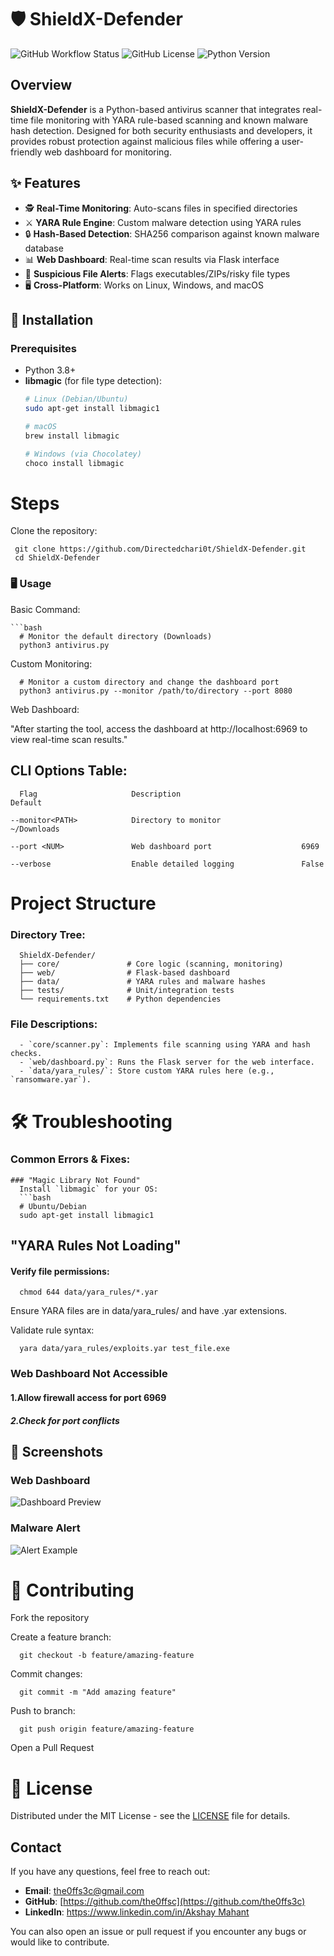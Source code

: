 # 🛡️ ShieldX-Defender

![GitHub Workflow Status](https://img.shields.io/github/actions/workflow/status/the0ffs3c/ShieldX-Defender/CI.yml?label=Build%20Status)
![GitHub License](https://img.shields.io/github/license/the0ffs3c/ShieldX-Defender)
![Python Version](https://img.shields.io/badge/Python-3.8%2B-blue)
## Overview
**ShieldX-Defender** is a Python-based antivirus scanner that integrates real-time file monitoring with YARA rule-based scanning and known malware hash detection. Designed for both security enthusiasts and developers, it provides robust protection against malicious files while offering a user-friendly web dashboard for monitoring.

## ✨ Features

- 🕵️ **Real-Time Monitoring**: Auto-scans files in specified directories
- ⚔️ **YARA Rule Engine**: Custom malware detection using YARA rules
- 🔒 **Hash-Based Detection**: SHA256 comparison against known malware database
- 📊 **Web Dashboard**: Real-time scan results via Flask interface
- 🚨 **Suspicious File Alerts**: Flags executables/ZIPs/risky file types
- 🖥️ **Cross-Platform**: Works on Linux, Windows, and macOS


## 🚀 Installation  <!-- STEP 1 HERE -->

### Prerequisites
- Python 3.8+
- **libmagic** (for file type detection):
  ```bash
  # Linux (Debian/Ubuntu)
  sudo apt-get install libmagic1

  # macOS
  brew install libmagic

  # Windows (via Chocolatey)
  choco install libmagic
# Steps
 Clone the repository:
 
     git clone https://github.com/Directedchari0t/ShieldX-Defender.git
     cd ShieldX-Defender
   

### 🖥️ Usage  
 
  Basic Command:
    
    ```bash
      # Monitor the default directory (Downloads)
      python3 antivirus.py  
  Custom Monitoring:
   
      # Monitor a custom directory and change the dashboard port
      python3 antivirus.py --monitor /path/to/directory --port 8080


  Web Dashboard:
  
  "After starting the tool, access the dashboard at http://localhost:6969 to view real-time scan results."

## CLI Options Table:

      Flag                     Description                          Default
 
    --monitor<PATH>            Directory to monitor                 ~/Downloads

    --port <NUM>               Web dashboard port                    6969

    --verbose                  Enable detailed logging               False
      
# Project Structure  
### Directory Tree:

      ShieldX-Defender/
      ├── core/               # Core logic (scanning, monitoring)
      ├── web/                # Flask-based dashboard
      ├── data/               # YARA rules and malware hashes
      ├── tests/              # Unit/integration tests
      └── requirements.txt    # Python dependencies

### File Descriptions:

      - `core/scanner.py`: Implements file scanning using YARA and hash checks.
      - `web/dashboard.py`: Runs the Flask server for the web interface.
      - `data/yara_rules/`: Store custom YARA rules here (e.g., `ransomware.yar`).

# 🛠️ Troubleshooting  

### Common Errors & Fixes:

    ### "Magic Library Not Found"
      Install `libmagic` for your OS:
      ```bash
      # Ubuntu/Debian
      sudo apt-get install libmagic1

## "YARA Rules Not Loading"

   #### Verify file permissions:

      chmod 644 data/yara_rules/*.yar

Ensure YARA files are in data/yara_rules/ and have .yar extensions.

Validate rule syntax:

      yara data/yara_rules/exploits.yar test_file.exe
### Web Dashboard Not Accessible

####  1.Allow firewall access for port 6969

#####  2.Check for port conflicts

## 📸 Screenshots

### Web Dashboard
![Dashboard Preview](screenshorts/dashboard.png)

### Malware Alert
![Alert Example](screenshorts/alert.png)

# 🤝 Contributing

Fork the repository

Create a feature branch:

      git checkout -b feature/amazing-feature

Commit changes:

      git commit -m "Add amazing feature"

Push to branch:

      git push origin feature/amazing-feature
Open a Pull Request


# 📜 License


Distributed under the MIT License - see the [LICENSE](LICENSE) file for details.


## Contact

If you have any questions, feel free to reach out:

- **Email**: [the0ffs3c@gmail.com](mailto:the0ffs3c@gmail.com)
- **GitHub**: [https://github.com/the0ffsc](https://github.com/the0ffs3c)
- **LinkedIn**: [https://www.linkedin.com/in/Akshay Mahant](https://www.linkedin.com/in/akshay-mahant-231b97290)

You can also open an issue or pull request if you encounter any bugs or would like to contribute.


  


      

